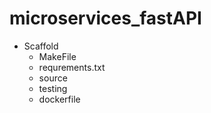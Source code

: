 # microservices_fastAPI
* Scaffold
  * MakeFile
  * requrements.txt
  * source
  * testing
  * dockerfile
